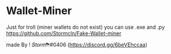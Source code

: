 # Wallet-Miner
 Just for troll (miner wallets do not exist)
you can use .exe and .py
https://github.com/Stormcln/Fake-Wallet-miner


made By ! 𝑆𝑡𝑜𝑟𝑚⛈#0406
(https://discord.gg/6beVEhccaa)
